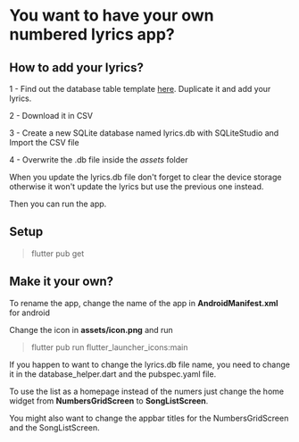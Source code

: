 # You want to have your own numbered lyrics app?

## How to add your lyrics?

1 - Find out the database table template [here](https://docs.google.com/spreadsheets/d/19bWQmThzsXVkloat7vGnPwiJLFeYxgXbrnKd1eGO0E0/edit?usp=sharing). Duplicate it and add your lyrics.

2 - Download it in CSV

3 - Create a new SQLite database named lyrics.db with SQLiteStudio and Import the CSV file

4 - Overwrite the .db file inside the _assets_ folder

When you update the lyrics.db file don't forget to clear the device storage otherwise it won't update the lyrics but use the previous one instead.

Then you can run the app.

## Setup

> flutter pub get

## Make it your own?

To rename the app, change the name of the app in **AndroidManifest.xml** for android

Change the icon in **assets/icon.png** and run

> flutter pub run flutter_launcher_icons:main

If you happen to want to change the lyrics.db file name, you need to change it in the database_helper.dart and the pubspec.yaml file.

To use the list as a homepage instead of the numers just change the home widget from **NumbersGridScreen** to **SongListScreen**.

You might also want to change the appbar titles for the NumbersGridScreen and the SongListScreen.
